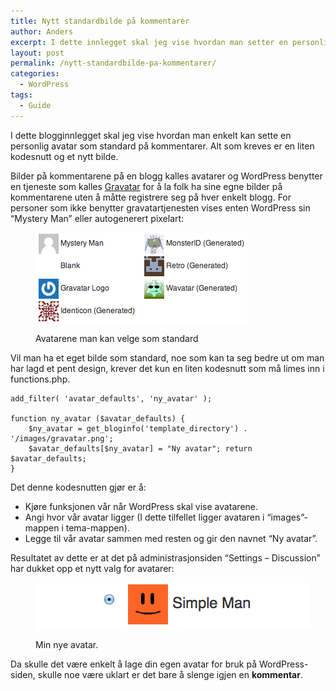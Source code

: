 ```yaml
---
title: Nytt standardbilde på kommentarer
author: Anders
excerpt: I dette innlegget skal jeg vise hvordan man setter en personlig avatar på kommentarene.
layout: post
permalink: /nytt-standardbilde-pa-kommentarer/
categories:
  - WordPress
tags:
  - Guide
---
```

<p class="intro">
  I dette blogginnlegget skal jeg vise hvordan man enkelt kan sette en personlig avatar som standard på kommentarer. Alt som kreves er en liten kodesnutt og et nytt bilde.
</p>

Bilder på kommentarene på en blogg kalles avatarer og WordPress benytter en tjeneste som kalles [Gravatar][1] for å la folk ha sine egne bilder på kommentarene uten å måtte registrere seg på hver enkelt blogg. For personer som ikke benytter gravatartjenesten vises enten WordPress sin &#8220;Mystery Man&#8221; eller autogenerert pixelart:<figure id="attachment_665" style="width: 338px;" class="wp-caption aligncenter">

[<img class="size-full wp-image-665" title="Avatarer" src="/wp-content/uploads/2012/07/avatars.png" alt="Avatarer" width="338" height="144" />][2]<figcaption class="wp-caption-text">Avatarene man kan velge som standard</figcaption></figure> 

Vil man ha et eget bilde som standard, noe som kan ta seg bedre ut om man har lagd et pent design, krever det kun en liten kodesnutt som må limes inn i functions.php.

    add_filter( 'avatar_defaults', 'ny_avatar' ); 
    
    function ny_avatar ($avatar_defaults) { 
    	$ny_avatar = get_bloginfo('template_directory') . '/images/gravatar.png'; 
    	$avatar_defaults[$ny_avatar] = "Ny avatar"; return $avatar_defaults; 
    }

Det denne kodesnutten gjør er å:

  * Kjøre funksjonen vår når WordPress skal vise avatarene.
  * Angi hvor vår avatar ligger (I dette tilfellet ligger avataren i &#8220;images&#8221;-mappen i tema-mappen).
  * Legge til vår avatar sammen med resten og gir den navnet &#8220;Ny avatar&#8221;.

Resultatet av dette er at det på administrasjonsiden &#8220;Settings &#8211; Discussion&#8221; har dukket opp et nytt valg for avatarer:<figure id="attachment_685" style="width: 439px;" class="wp-caption aligncenter">

[<img class="size-full wp-image-685" title="Ny avatar" src="/wp-content/uploads/2012/07/Skjermbilde-2012-07-17-kl.-22.00.45.png" alt="ny avatar" width="439" height="74" />][3]<figcaption class="wp-caption-text">Min nye avatar.</figcaption></figure> 

Da skulle det være enkelt å lage din egen avatar for bruk på WordPress-siden, skulle noe være uklart er det bare å slenge igjen en **kommentar**.

 [1]: http://gravatar.com "Gravatar.com"
 [2]: /wp-content/uploads/2012/07/avatars.png
 [3]: /wp-content/uploads/2012/07/Skjermbilde-2012-07-17-kl.-22.00.45.png